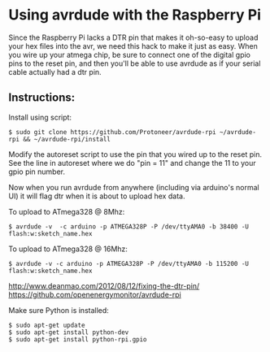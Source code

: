 Using avrdude with the Raspberry Pi
===================================

Since the Raspberry Pi lacks a DTR pin that makes it oh-so-easy to upload your hex files into
the avr, we need this hack to make it just as easy.  When you wire up your atmega chip, be sure
to connect one of the digital gpio pins to the reset pin, and then you'll be able to use avrdude
as if your serial cable actually had a dtr pin.

Instructions:
-------------

Install using script:

    $ sudo git clone https://github.com/Protoneer/avrdude-rpi ~/avrdude-rpi && ~/avrdude-rpi/install



Modify the autoreset script to use the pin that you wired up to the reset pin.  See the line in
autoreset where we do "pin = 11" and change the 11 to your gpio pin number.

Now when you run avrdude from anywhere (including via arduino's normal UI) it will flag dtr when
it is about to upload hex data.

To upload to ATmega328 @ 8Mhz:

    $ avrdude -v  -c arduino -p ATMEGA328P -P /dev/ttyAMA0 -b 38400 -U flash:w:sketch_name.hex

To upload to ATmega328 @ 16Mhz: 

    $ avrdude -v -c arduino -p ATMEGA328P -P /dev/ttyAMA0 -b 115200 -U flash:w:sketch_name.hex

http://www.deanmao.com/2012/08/12/fixing-the-dtr-pin/
https://github.com/openenergymonitor/avrdude-rpi

Make sure Python is installed:

    $ sudo apt-get update
    $ sudo apt-get install python-dev
    $ sudo apt-get install python-rpi.gpio
